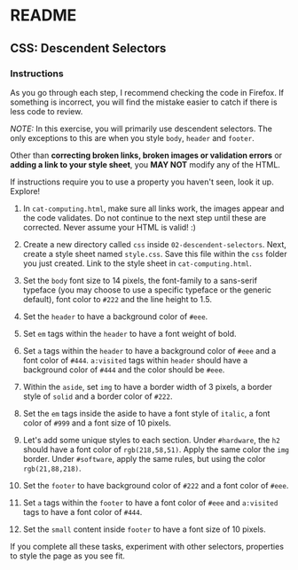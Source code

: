 # README

## CSS: Descendent Selectors

### Instructions

As you go through each step, I recommend checking the code in Firefox. If something is incorrect, you will find the mistake easier to catch if there is less code to review.

*NOTE:* In this exercise, you will primarily use descendent selectors. The only exceptions to this are when you style `body`, `header` and `footer`.

Other than **correcting broken links, broken images or validation errors** or **adding a link to your style sheet**, you **MAY NOT** modify any of the HTML.

If instructions require you to use a property you haven't seen, look it up. Explore!

1. In `cat-computing.html`, make sure all links work, the images appear and the code validates. Do not continue to the next step until these are corrected. Never assume your HTML is valid! :)

2. Create a new directory called `css` inside `02-descendent-selectors`. Next, create a style sheet named `style.css`. Save this file within the `css` folder you just created. Link to the style sheet in `cat-computing.html`.

3. Set the `body` font size to 14 pixels, the font-family to a sans-serif typeface (you may choose to use a specific typeface or the generic default), font color to `#222` and the line height to 1.5.

4. Set the `header` to have a background color of `#eee`.

5. Set `em` tags within the `header` to have a font weight of bold.

6. Set `a` tags within the `header` to have a background color of `#eee` and a font color of `#444`. `a:visited` tags within `header` should have a background color of `#444` and the color should be `#eee`.

7. Within the `aside`, set `img` to have a border width of 3 pixels, a border style of `solid` and a border color of `#222`.

8. Set the `em` tags inside the aside to have a font style of `italic`, a font color of `#999` and a font size of 10 pixels.

9. Let's add some unique styles to each section. Under `#hardware`, the `h2` should have a font color of `rgb(218,58,51)`. Apply the same color the `img` border. Under `#software`, apply the same rules, but using the color `rgb(21,88,218)`.

10. Set the `footer` to have background color of `#222` and a font color of `#eee`.

11. Set `a` tags within the `footer` to have a font color of `#eee` and `a:visited` tags to have a font color of `#444`.

12. Set the `small` content inside `footer` to have a font size of 10 pixels.

If you complete all these tasks, experiment with other selectors, properties to style the page as you see fit.
